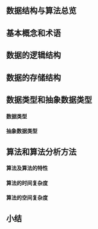 ## 数据结构与算法总览

## 基本概念和术语

## 数据的逻辑结构

## 数据的存储结构

## 数据类型和抽象数据类型

#### 数据类型

#### 抽象数据类型

## 算法和算法分析方法

#### 算法及算法的特性

#### 算法的时间复杂度

#### 算法的空间复杂度

## 小结